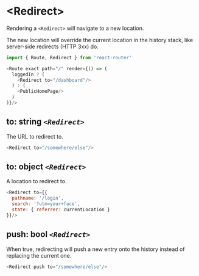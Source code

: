 # &lt;Redirect>

Rendering a `<Redirect>` will navigate to a new location.

The new location will override the current location in the history stack, like server-side redirects (HTTP 3xx) do.

```js
import { Route, Redirect } from 'react-router'

<Route exact path="/" render={() => (
  loggedIn ? (
    <Redirect to="/dashboard"/>
  ) : (
    <PublicHomePage/>
  )
)}/>
```

## to: string _`<Redirect>`_

The URL to redirect to.

```js
<Redirect to="/somewhere/else"/>
```

## to: object _`<Redirect>`_

A location to redirect to.

```js
<Redirect to={{
  pathname: '/login',
  search: '?utm=your+face',
  state: { referrer: currentLocation }
}}/>
```

## push: bool _`<Redirect>`_

When true, redirecting will push a new entry onto the history instead of replacing the current one.

```js
<Redirect push to="/somewhere/else"/>
```
